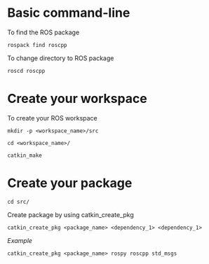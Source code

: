 # Basic command-line
To find the ROS package

```
rospack find roscpp
```

To change directory to ROS package

```
roscd roscpp
```

# Create your workspace
To create your ROS workspace
```
mkdir -p <workspace_name>/src
```
```
cd <workspace_name>/
```

```
catkin_make
```

# Create your package
```
cd src/
```

Create package by using catkin_create_pkg

```
catkin_create_pkg <package_name> <dependency_1> <dependency_1>
```

   <i>Example</i>
   ```
   catkin_create_pkg <package_name> rospy roscpp std_msgs
   ```